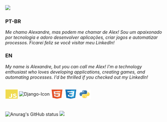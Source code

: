 <img src="https://readme-typing-svg.herokuapp.com/?font=Righteous&size=35&center=true&vCenter=true&width=500&height=70&duration=4000&lines=Wellcome!+/+Bem-Vindos!;" />

### PT-BR
_Me chamo Alexandre, mas podem me chamar de Alex! Sou um apaixonado por tecnologia e adoro desenvolver aplicações, criar jogos e automatizar processos. Ficarei feliz se você visitar meu LinkedIn!_

### EN
_My name is Alexandre, but you can call me Alex! I'm a technology enthusiast who loves developing applications, creating games, and automating processes. I'd be thrilled if you checked out my LinkedIn!_

<div style="display: inline_block"><br>
  <img align="center" alt="Rafa-Js" height="30" width="40" src="https://raw.githubusercontent.com/devicons/devicon/master/icons/javascript/javascript-plain.svg">
  <img align="center" alt="Django-Icon" height="30" width="40" src="https://batisteo.gallerycdn.vsassets.io/extensions/batisteo/vscode-django/1.15.0/1703694028504/Microsoft.VisualStudio.Services.Icons.Default">
  <img align="center" alt="Rafa-HTML" height="30" width="40" src="https://raw.githubusercontent.com/devicons/devicon/master/icons/html5/html5-original.svg">
  <img align="center" alt="Rafa-CSS" height="30" width="40" src="https://raw.githubusercontent.com/devicons/devicon/master/icons/css3/css3-original.svg">
  <img align="center" alt="Rafa-Python" height="30" width="40" src="https://raw.githubusercontent.com/devicons/devicon/master/icons/python/python-original.svg">
  <img align="right" alt="" height="250" style="border-radius:50px;" src="https://user-images.githubusercontent.com/74038190/225813708-98b745f2-7d22-48cf-9150-083f1b00d6c9.gif">
</div>

#
#
#
#
#
#
#
![Anurag's GitHub status](https://github-readme-stats.vercel.app/api?username=AlexSouzones&show_icons=true&bg_color=00000000&)
<img src="https://readme-typing-svg.herokuapp.com/?font=Righteous&size=35&center=true&vCenter=true&width=300&height=70&color=green&duration=5000&lines=Hello+World?+!+!+!;" />
